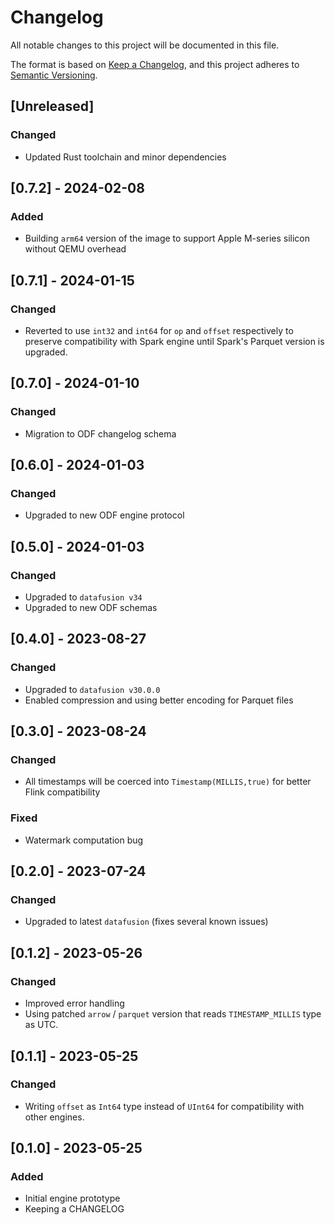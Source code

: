 # Changelog
All notable changes to this project will be documented in this file.

The format is based on [Keep a Changelog](https://keepachangelog.com/en/1.0.0/),
and this project adheres to [Semantic Versioning](https://semver.org/spec/v2.0.0.html).

## [Unreleased]
### Changed
- Updated Rust toolchain and minor dependencies

## [0.7.2] - 2024-02-08
### Added
- Building `arm64` version of the image to support Apple M-series silicon without QEMU overhead 

## [0.7.1] - 2024-01-15
### Changed
- Reverted to use `int32` and `int64` for `op` and `offset` respectively to preserve compatibility with Spark engine until Spark's Parquet version is upgraded.

## [0.7.0] - 2024-01-10
### Changed
- Migration to ODF changelog schema

## [0.6.0] - 2024-01-03
### Changed
- Upgraded to new ODF engine protocol

## [0.5.0] - 2024-01-03
### Changed
- Upgraded to `datafusion v34`
- Upgraded to new ODF schemas

## [0.4.0] - 2023-08-27
### Changed
- Upgraded to `datafusion v30.0.0`
- Enabled compression and using better encoding for Parquet files

## [0.3.0] - 2023-08-24
### Changed
- All timestamps will be coerced into `Timestamp(MILLIS,true)` for better Flink compatibility
### Fixed
- Watermark computation bug

## [0.2.0] - 2023-07-24
### Changed
- Upgraded to latest `datafusion` (fixes several known issues)

## [0.1.2] - 2023-05-26
### Changed
- Improved error handling
- Using patched `arrow` / `parquet` version that reads `TIMESTAMP_MILLIS` type as UTC.

## [0.1.1] - 2023-05-25
### Changed
- Writing `offset` as `Int64` type instead of `UInt64` for compatibility with other engines.

## [0.1.0] - 2023-05-25
### Added
- Initial engine prototype
- Keeping a CHANGELOG
